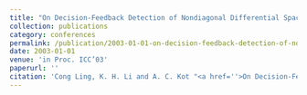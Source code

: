 ```yaml
---
title: "On Decision-Feedback Detection of Nondiagonal Differential Space-Time Modulation in Temporally Correlated Fading Channels"
collection: publications
category: conferences
permalink: /publication/2003-01-01-on-decision-feedback-detection-of-nondiagonal-differential-space-time-modulation-in-temporally-correlated-fading-channels
date: 2003-01-01
venue: 'in Proc. ICC’03'
paperurl: ''
citation: 'Cong Ling, K. H. Li and A. C. Kot "<a href=''>On Decision-Feedback Detection of Nondiagonal Differential Space-Time Modulation in Temporally Correlated Fading Channels</a>", in Proc. ICC’03, Anchorage, AL, May 2003, pp. 2648–2652.'
---
```


